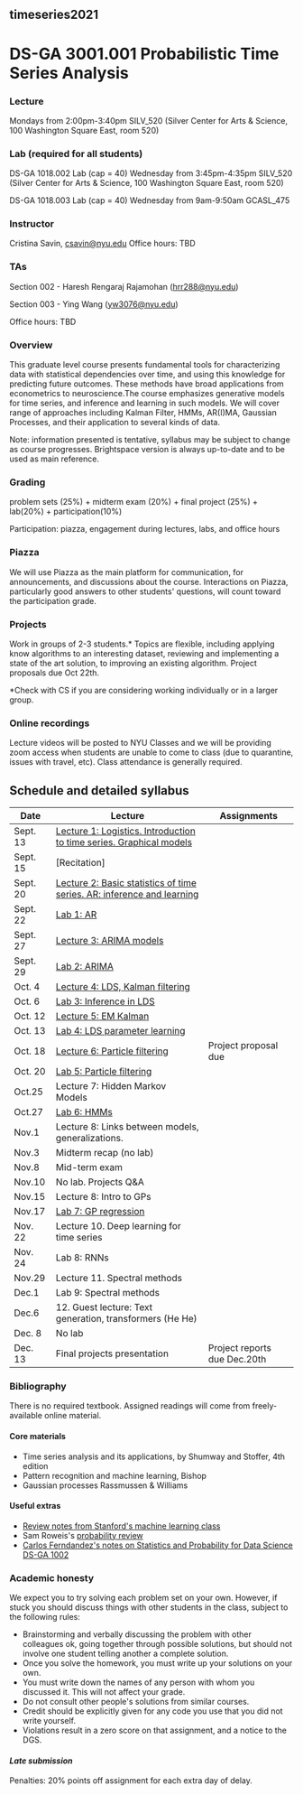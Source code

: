 ##  timeseries2021
#  DS-GA 3001.001 Probabilistic Time Series Analysis

### Lecture 
Mondays from 2:00pm-3:40pm
SILV_520 (Silver Center for Arts & Science, 100 Washington Square East, room 520)

### Lab (required for all students)
DS-GA 1018.002 Lab (cap = 40) 
Wednesday from 3:45pm-4:35pm
SILV_520 (Silver Center for Arts & Science, 100 Washington Square East, room 520)

DS-GA 1018.003 Lab (cap = 40) 
Wednesday from 9am-9:50am
GCASL_475

###  Instructor 
Cristina Savin, csavin@nyu.edu 
Office hours:  TBD 

### TAs
Section 002 - Haresh Rengaraj Rajamohan (hrr288@nyu.edu)

Section 003 - Ying Wang (yw3076@nyu.edu)

Office hours: TBD 

### Overview
This graduate level course presents fundamental tools for characterizing data with statistical dependencies over time, and using this knowledge for predicting future outcomes. These methods have broad applications from econometrics to neuroscience.The course emphasizes generative models for time series, and inference and learning in such models. We will cover range of approaches including Kalman Filter, HMMs, AR(I)MA, Gaussian Processes,  and their application to several kinds of data.

Note: information presented is tentative, syllabus may be subject to change as course progresses. Brightspace version is always up-to-date and to be used as main reference.

### Grading
problem sets (25%) + midterm exam (20%) + final project (25%) + lab(20%) + participation(10%)

Participation: piazza, engagement during lectures, labs, and office hours

### Piazza 
We will use Piazza as the main platform for communication, for announcements, and discussions about the course. Interactions on Piazza, particularly good answers to other students' questions, will count toward the participation grade.

### Projects
Work in groups of 2-3 students.* Topics are flexible, including applying know algorithms to an interesting dataset, reviewing and implementing a state of the art solution, to improving an existing algorithm. Project proposals due Oct 22th. 

*Check with CS if you are considering working individually or in a larger group.

### Online recordings 
Lecture videos will be posted to NYU Classes and we will be providing zoom access when students are unable to come to class (due to quarantine, issues with travel, etc). Class attendance is generally required.

## Schedule and detailed syllabus

| Date | Lecture  | Assignments |
|------------|----------------------|----------------|
|Sept. 13| [Lecture 1: Logistics. Introduction to time series. Graphical models](./slides/lecture1.pdf)| | 
|Sept. 15| [Recitation] | | 
|Sept. 20| [Lecture 2: Basic statistics of time series. AR: inference and learning](./slides/lecture2.pdf) | |  
|Sept. 22| [Lab 1: AR](./labs/lab1) | | |
|Sept. 27| [Lecture 3: ARIMA models](./slides/lecture3.pdf) | |  
|Sept. 29| [Lab 2: ARIMA](./labs/lab2) | | |
|Oct. 4| [Lecture 4: LDS, Kalman filtering](./slides/lecture4.pdf) |  |
|Oct. 6| [Lab 3: Inference in LDS](./labs/lab3) | | 
|Oct. 12|  [Lecture 5: EM Kalman](./slides/lecture5.pdf) | | 
|Oct. 13| [Lab 4: LDS parameter learning](./labs/lab4) | | |
|Oct. 18| [Lecture 6: Particle filtering](./slides/lecture6.pdf) | Project proposal due | |
|Oct. 20| [Lab 5: Particle filtering](./labs/lab5) | | 
|Oct.25| Lecture 7: Hidden Markov Models | | 
|Oct.27| [Lab 6: HMMs](./labs/lab6) | | 
|Nov.1|  Lecture 8: Links between models, generalizations. | | 
|Nov.3| Midterm recap (no lab) | | 
|Nov.8| Mid-term exam | | 
|Nov.10| No lab. Projects Q&A | | 
|Nov.15|  Lecture 8: Intro to GPs | | 
|Nov.17|  [Lab 7: GP regression](./labs/lab7) | | 
|Nov. 22| Lecture 10. Deep learning for time series | | 
|Nov. 24| Lab 8: RNNs  | | 
|Nov.29|  Lecture 11. Spectral methods| | 
|Dec.1|   Lab 9: Spectral methods | | 
|Dec.6 |  12. Guest lecture: Text generation, transformers (He He)| | 
|Dec. 8| No lab | | 
|Dec. 13| Final projects presentation |  Project reports due Dec.20th |

### Bibliography
There is no required textbook. Assigned readings will come from freely-available online material.

#### Core materials
- Time series analysis and its applications, by Shumway and Stoffer, 4th edition
- Pattern recognition and machine learning, Bishop
- Gaussian processes Rassmussen & Williams

#### Useful extras
 - [Review notes from Stanford's machine learning class](http://cs229.stanford.edu/section/cs229-prob.pdf)
 - Sam Roweis's [probability review](http://cs.nyu.edu/%7Edsontag/courses/ml12/notes/probx.pdf)
 - [Carlos Ferndandez's notes on Statistics and Probability for Data Science DS-GA 1002](http://www.cims.nyu.edu/~cfgranda/pages/stuff/probability_stats_for_DS.pdf) 

### Academic honesty

We expect you to try solving each problem set on your own. However, if  stuck  you should discuss things with other students in the class, subject to the following rules:
  - Brainstorming and verbally discussing the problem with other colleagues ok, going together through possible solutions, but should not involve one student telling another a complete solution.
  - Once you solve the homework, you must write up your solutions on your own.
  - You must write down the names of any person with whom you discussed it. This will not affect your grade.
  - Do not consult other people's solutions from similar courses.
  - Credit should be explicitly given for any code you use that you did not write yourself.
  - Violations result in a zero score on that assignment, and a notice to the DGS.

#### *Late submission*
Penalties: 20% points off assignment for each extra day of delay.
